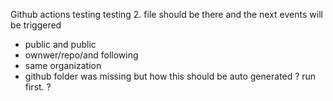 Github actions testing
testing 2. file should be there and the next events will be triggered
* public and public
* ownwer/repo/and following
* same organization
* github folder was missing but how this should be auto generated ? run first. ?

